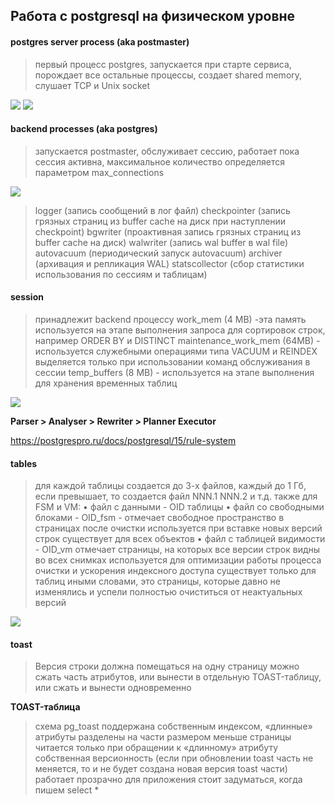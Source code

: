 ## Работа с postgresql на физическом уровне


#### postgres server process (aka postmaster)
> первый процесс postgres, запускается при старте сервиса, порождает все остальные процессы, создает shared memory, слушает TCP и Unix socket

<image src="img/server_process.png">

<image src="img/server_process_shared_memory.png">

#### backend processes (aka postgres)
> запускается postmaster, обслуживает сессию, работает пока сессия активна, максимальное количество определяется параметром max_connections

<image src="img/server_process_backends.png">


> logger (запись сообщений в лог файл)
> checkpointer (запись грязных страниц из buffer cache на диск при наступлении checkpoint)
> bgwriter (проактивная запись грязных страниц из buffer cache на диск)
> walwriter (запись wal buffer в wal file)
> autovacuum (периодический запуск autovacuum)
> archiver (архивация и репликация WAL)
> statscollector (сбор статистики использования по сессиям и таблицам)


#### session

> принадлежит backend процессу
> work_mem (4 MB) -эта память используется на этапе выполнения запроса для сортировок строк, например ORDER BY и DISTINCT
> maintenance_work_mem (64MB) - используется служебными операциями типа VACUUM и REINDEX выделяется только при использовании команд обслуживания в сессии
> temp_buffers (8 MB) - используется на этапе выполнения для хранения временных таблиц


<image src="img/server_process_query.png">

**Parser > Analyser > Rewriter > Planner Executor**

https://postgrespro.ru/docs/postgresql/15/rule-system


#### tables

> для каждой таблицы создается до 3-х файлов, каждый до 1 Гб, если превышает, то создается файл NNN.1 NNN.2 и т.д. также для FSM и VM:
> • файл с данными - OID таблицы
> • файл со свободными блоками - OID_fsm - отмечает свободное пространство в страницах после очистки используется при вставке новых версий строк существует для всех объектов
> • файл с таблицей видимости - OID_vm отмечает страницы, на которых все версии строк видны во всех снимках
> используется для оптимизации работы процесса очистки и ускорения индексного доступа существует только для таблиц иными словами, это страницы, которые давно не изменялись и успели полностью
очиститься от неактуальных версий 

<image src="img/server_process_tables.png">


#### toast 
> Версия строки должна помещаться на одну страницу
> можно сжать часть атрибутов, или вынести в отдельную TOAST-таблицу, или сжать и вынести одновременно 

**TOAST-таблица**
>  схема pg_toast поддержана собственным индексом, «длинные» атрибуты разделены на части размером меньше страницы
>  читается только при обращении к «длинному» атрибуту собственная версионность (если при обновлении toast часть не меняется, то и не будет создана новая версия toast части)
>  работает прозрачно для приложения
>  стоит задуматься, когда пишем select *
